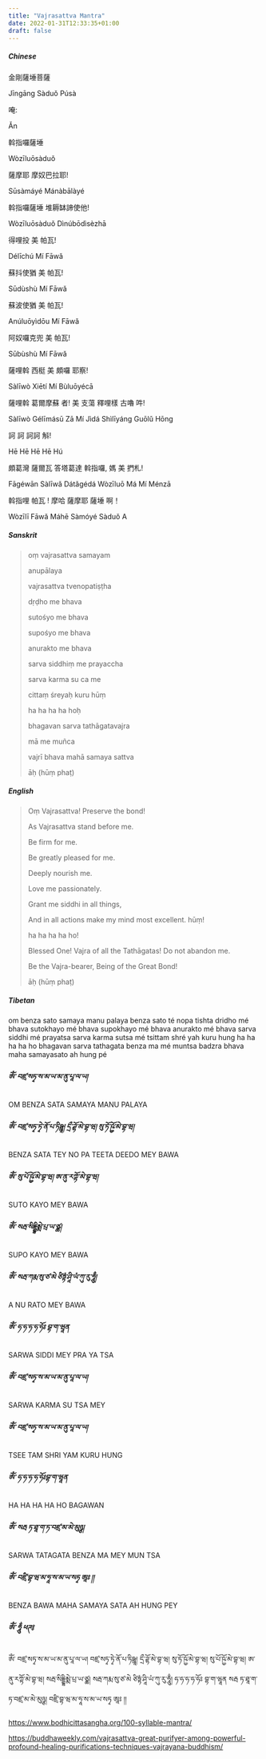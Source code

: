 ```yaml
---
title: "Vajrasattva Mantra"
date: 2022-01-31T12:33:35+01:00
draft: false
---
```


##### Chinese

金剛薩埵菩薩

Jīngāng Sàduǒ Púsà

唵:

Ǎn

斡指囉薩埵

Wòzīluōsàduǒ

薩摩耶 摩奴巴拉耶!

Sūsàmáyé Mánàbālàyé

斡指囉薩埵 堆耨缽諦使他!

Wòzīluōsàduǒ Dìnúbōdìsèzhā

得哩投 美 帕瓦!

Délīchú Mí Fāwǎ

蘇抖使猶 美 帕瓦!

Sūdùshù Mí Fāwǎ 

蘇波使猶 美 帕瓦!

Anúluōyìdōu Mí Fāwǎ

阿奴囉克兜 美 帕瓦!

Sūbùshù Mí Fāwǎ

薩哩斡 西梃 美 頗囉 耶察!

Sàlīwò Xiētí Mí Bùluōyécā

薩哩斡 葛爾摩蘇 者! 美 支蕩 釋哩樣 古嚕 吽!

Sàlīwò Gélīmásū Zā Mí Jìdá Shìlīyáng Guōlǔ Hōng

訶 訶 訶訶 斛!

Hē Hē Hē Hē Hú

頗葛灣 薩爾瓦 答塔葛達 斡指囉, 媽 美 捫札!

Fāgéwān Sàlīwǎ Dátǎgédá Wòzīluō Má Mí Ménzā

斡指哩 帕瓦 ! 摩哈 薩摩耶 薩埵 啊！

Wòzīlī Fāwǎ Máhē Sàmóyé Sàduǒ A


##### Sanskrit
> 
> oṃ vajrasattva samayam
> 
> anupālaya
> 
> vajrasattva tvenopatiṣṭha
> 
> dṛḍho me bhava
> 
> sutośyo me bhava
> 
> supośyo me bhava
> 
> anurakto me bhava
> 
> sarva siddhiṃ me prayaccha
> 
> sarva karma su ca me
> 
> cittaṃ śreyaḥ kuru hūṃ
> 
> ha ha ha ha hoḥ
> 
> bhagavan sarva tathāgatavajra
> 
> mā me muñca
> 
> vajrī bhava mahā samaya sattva
> 
> āḥ (hūṃ phaṭ)

##### English
> 
> Oṃ Vajrasattva! Preserve the bond!
> 
> As Vajrasattva stand before me.
> 
> Be firm for me.
> 
> Be greatly pleased for me.
> 
> Deeply nourish me.
> 
> Love me passionately.
> 
> Grant me siddhi in all things,
> 
> And in all actions make my mind most excellent. hūṃ!
> 
> ha ha ha ha ho!
> 
> Blessed One! Vajra of all the Tathāgatas! Do not abandon me.
> 
> Be the Vajra-bearer, Being of the Great Bond!
> 
> āḥ (hūṃ phaṭ)

##### Tibetan

om benza sato samaya manu palaya benza sato té nopa tishta dridho mé bhava sutokhayo mé bhava supokhayo mé bhava anurakto mé bhava sarva siddhi mé prayatsa sarva karma sutsa mé tsittam shré yah kuru hung ha ha ha ha ho bhagavan sarva tathagata benza ma mé muntsa badzra bhava maha samayasato ah hung pé

##### ཨོཾ་ བཛྲ་སཏྭ་ས་མ་ཡ་མ་ནུ་པཱ་ལ་ཡ།

OM BENZA SATA SAMAYA MANU PALAYA

##### ཨོཾ་ བཛྲ་སཏྭ་ཏྭེ་ནོ་པ་ཏིཥྛཱ། དྲྀ་ཌྷོ་མེ་བྷ་ཝ། སུ་ཏོ་ཥྱོ་མེ་བྷ་ཝ།

BENZA SATA TEY NO PA TEETA DEEDO MEY BAWA

##### ཨོཾ་ སུ་པོ་ཥྱོ་མེ་བྷ་ཝ། ཨ་ནུ་རཀྟོ་མེ་བྷ་ཝ།

SUTO KAYO MEY BAWA

##### ཨོཾ་ སརྦ་སིདྡྷིམྨེ་པྲ་ཡ་ཙྪ།

SUPO KAYO MEY BAWA

##### ཨོཾ་ སརྦ་ཀརྨ་སུ་ཙ་མེ ཙིཏྟཾ་ཤཱི་ཡཾ་ཀུ་རུ་ཧཱུྃ།

A NU RATO MEY BAWA

##### ཨོཾ་ ཧ་ཧ་ཧ་ཧ་ཧོཿ བྷ་ག་ཝཱན

SARWA SIDDI MEY PRA YA TSA

##### ཨོཾ་ བཛྲ་སཏྭ་ས་མ་ཡ་མ་ནུ་པཱ་ལ་ཡ།

SARWA KARMA SU TSA MEY

##### ཨོཾ་ བཛྲ་སཏྭ་ས་མ་ཡ་མ་ནུ་པཱ་ལ་ཡ།

TSEE TAM SHRI YAM KURU HUNG

##### ཨོཾ་ ཧ་ཧ་ཧ་ཧ་ཧོཿབྷ་ག་ཝཱན

HA HA HA HA HO BAGAWAN

##### ཨོཾ་ སརྦ ཏ་ཐཱ་ག་ཏ་བཛྲ་མ་མེ་མུཉྩ།

SARWA TATAGATA BENZA MA MEY MUN TSA

##### ཨོཾ་ བཛྲི་བྷ་ཝ་མ་ཧཱ་ས་མ་ཡ་སཏྭ ཨཱཿ །།

BENZA BAWA MAHA SAMAYA SATA AH HUNG PEY

##### ཨོཾ་ ཧཱུྂ ཕཊ༔

ཨོཾ་
བཛྲ་སཏྭ་ས་མ་ཡ་མ་ནུ་པཱ་ལ་ཡ།
བཛྲ་སཏྭ་ཏྭེ་ནོ་པ་ཏིཥྛཱ།
དྲྀ་ཌྷོ་མེ་བྷ་ཝ།
སུ་ཏོ་ཥྱོ་མེ་བྷ་ཝ།
སུ་པོ་ཥྱོ་མེ་བྷ་ཝ།
ཨ་ནུ་རཀྟོ་མེ་བྷ་ཝ།
སརྦ་སིདྡྷིམྨེ་པྲ་ཡ་ཙྪ།
སརྦ་ཀརྨ་སུ་ཙ་མེ ཙིཏྟཾ་ཤཱི་ཡཾ་ཀུ་རུ་ཧཱུྃ།
ཧ་ཧ་ཧ་ཧ་ཧོཿ
བྷ་ག་ཝཱན
སརྦ ཏ་ཐཱ་ག་ཏ་བཛྲ་མ་མེ་མུཉྩ།
བཛྲི་བྷ་ཝ་མ་ཧཱ་ས་མ་ཡ་སཏྭ ཨཱཿ །།

https://www.bodhicittasangha.org/100-syllable-mantra/

https://buddhaweekly.com/vajrasattva-great-purifyer-among-powerful-profound-healing-purifications-techniques-vajrayana-buddhism/
